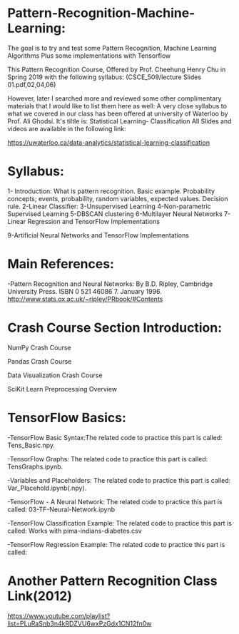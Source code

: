 # Pattern-Recognition-Machine-Learning:
The goal is to try and test some Pattern Recognition, Machine Learning Algorithms Plus some implementations with Tensorflow

This Pattern Recognition Course, Offered by Prof. Cheehung Henry Chu in Spring 2019 with the following syllabus:
(CSCE_509/lecture Slides 01.pdf,02,04,06)

However, later I searched more and reviewed some other complimentary materials that I would like to list them here as well:
A very close syllabus to what we covered in our class has been offered at university of Waterloo by Prof. Ali Ghodsi. 
It's tiltle is: Statistical Learning- Classification
All Slides and videos are available in the following link:

https://uwaterloo.ca/data-analytics/statistical-learning-classification





# Syllabus:

1- Introduction: What is pattern recognition.
Basic example. Probability concepts; events, probability, random variables, expected values. Decision rule.
2-Linear Classifier:
3-Unsupervised Learning
4-Non-parametric Supervised Learning
5-DBSCAN clustering
6-Multilayer Neural Networks
7-Linear Regression and TensorFlow Implementations

9-Artificial Neural Networks and TensorFlow Implementations

# Main References:
-Pattern Recognition and Neural Networks: By B.D. Ripley, Cambridge University Press. ISBN 0 521 46086 7. January 1996.
http://www.stats.ox.ac.uk/~ripley/PRbook/#Contents


# Crash Course Section Introduction:
NumPy Crash Course

Pandas Crash Course

Data Visualization Crash Course

SciKit Learn Preprocessing Overview 


# TensorFlow Basics:

-TensorFlow Basic Syntax:The related code to practice this part is called: Tens_Basic.npy.

-TensorFlow Graphs: The related code to practice this part is called: TensGraphs.ipynb.

-Variables and Placeholders: The related code to practice this part is called: Var_Placehold.ipynb(.npy).

-TensorFlow - A Neural Network: The related code to practice this part is called: 03-TF-Neural-Network.ipynb

-TensorFlow Classification Example: The related code to practice this part is called: Works with pima-indians-diabetes.csv

-TensorFlow Regression Example: The related code to practice this part is called:  

# Another Pattern Recognition Class Link(2012)
https://www.youtube.com/playlist?list=PLuRaSnb3n4kRDZVU6wxPzGdx1CN12fn0w

